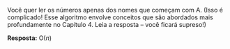Você quer ler os números apenas dos nomes que começam com A. \(Isso é complicado! Esse algoritmo envolve conceitos que são abordados mais profundamente no Capítulo 4. Leia a resposta – você ficará supreso!\)

**Resposta:** O(*n*)